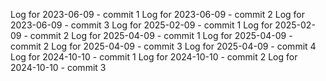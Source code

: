Log for 2023-06-09 - commit 1
Log for 2023-06-09 - commit 2
Log for 2023-06-09 - commit 3
Log for 2025-02-09 - commit 1
Log for 2025-02-09 - commit 2
Log for 2025-04-09 - commit 1
Log for 2025-04-09 - commit 2
Log for 2025-04-09 - commit 3
Log for 2025-04-09 - commit 4
Log for 2024-10-10 - commit 1
Log for 2024-10-10 - commit 2
Log for 2024-10-10 - commit 3
